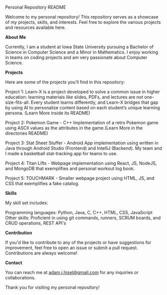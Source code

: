 Personal Repository README

Welcome to my personal repository! This repository serves as a showcase of my projects, skills, and interests. Feel free to explore the various projects and resources available here.

**About Me**

Currently, I am a student at Iowa State University pursuing a Bachelor of Science in Computer Science and a Minor in Mathematics. I enjoy working in teams on coding projects and am very passionate about Computer Science. 

**Projects**

Here are some of the projects you'll find in this repository:

Project 1: Learn-X is a project developed to solve a common issue in higher education: learning materials like slides, PDFs, and lectures are not one-size-fits-all. Every student learns differently, and Learn-X bridges that gap by using AI to personalize content based on each student’s unique learning persona. (Learn More inside its README)

Project 2: Pokemon Game - C++ Implementation of a retro Pokemon game using ASCII values as the attributes in the game.(Learn More in the directories README)

Project 3: Stat Sheet Stuffer - Android App implementation using written in Java through Android Studio (Frontend) and IntelliJ (Backend). My team and I made a basketball stat-tracking app for teams to use. 

Project 4: Titan Lifts - Webpage implementation using React, JS, NodeJS, and MongoDB that exemplifies and personal workout log book.

Project 5: TOUCHMARK - Smaller webpage project using HTML, JS, and CSS that exemplifies a fake catalog. 

**Skills**

My skill set includes:

Programming languages: Python, Java, C, C++, HTML, CSS, JavaScript
Other skills: Proficient in using git commands, runners, SCRUM boards, and CRUD operations, REST API's


**Contribution**

If you'd like to contribute to any of the projects or have suggestions for improvement, feel free to open an issue or submit a pull request. Contributions are always welcome!

**Contact**

You can reach me at adam.j.hisel@gmail.com for any inquiries or collaborations.


Thank you for visiting my personal repository!
